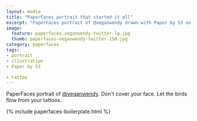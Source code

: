 ```yaml
---
layout: media
title: "PaperFaces portrait that started it all"
excerpt: "PaperFaces portrait of @veganwendy drawn with Paper by 53 on an iPad."
image: 
  feature: paperfaces-veganwendy-twitter-lg.jpg
  thumb: paperfaces-veganwendy-twitter-150.jpg
category: paperfaces
tags: 
- portrait
- illustration
- Paper by 53

- tattoo
---
```


PaperFaces portrait of [@veganwendy](http://twitter.com/veganwendy). Don't cover your face. Let the birds flow from your tattoos.

{% include paperfaces-boilerplate.html %}